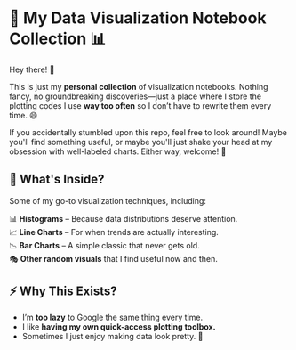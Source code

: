 # 🎨 **My Data Visualization Notebook Collection** 📊  

Hey there! 👋  

This is just my **personal collection** of visualization notebooks. Nothing fancy, no groundbreaking discoveries—just a place where I store the plotting codes I use **way too often** so I don’t have to rewrite them every time. 😅  

If you accidentally stumbled upon this repo, feel free to look around! Maybe you'll find something useful, or maybe you'll just shake your head at my obsession with well-labeled charts. Either way, welcome! 🚀  

## **📌 What's Inside?**  
Some of my go-to visualization techniques, including:  

📊 **Histograms** – Because data distributions deserve attention.  
📈 **Line Charts** – For when trends are actually interesting.  
📉 **Bar Charts** – A simple classic that never gets old.  
🎭 **Other random visuals** that I find useful now and then.  

## **⚡ Why This Exists?**  
- I’m **too lazy** to Google the same thing every time.  
- I like **having my own quick-access plotting toolbox.**  
- Sometimes I just enjoy making data look pretty. 🎨  

